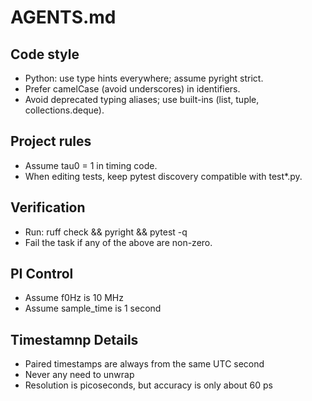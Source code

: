 # AGENTS.md

## Code style

- Python: use type hints everywhere; assume pyright strict.
- Prefer camelCase (avoid underscores) in identifiers.
- Avoid deprecated typing aliases; use built-ins (list, tuple, collections.deque).

## Project rules

- Assume tau0 = 1 in timing code.
- When editing tests, keep pytest discovery compatible with test*.py.

## Verification

- Run: ruff check && pyright && pytest -q
- Fail the task if any of the above are non-zero.

## PI Control

- Assume f0Hz is 10 MHz
- Assume sample_time is 1 second

## Timestamnp Details

- Paired timestamps are always from the same UTC second
- Never any need to unwrap
- Resolution is picoseconds, but accuracy is only about 60 ps
